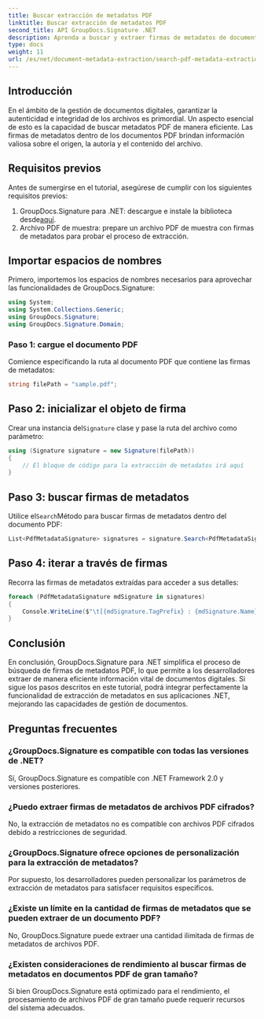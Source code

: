 ```yaml
---
title: Buscar extracción de metadatos PDF
linktitle: Buscar extracción de metadatos PDF
second_title: API GroupDocs.Signature .NET
description: Aprenda a buscar y extraer firmas de metadatos de documentos PDF utilizando GroupDocs.Signature para .NET. Aumente sus capacidades de gestión de documentos.
type: docs
weight: 11
url: /es/net/document-metadata-extraction/search-pdf-metadata-extraction/
---
```

## Introducción
En el ámbito de la gestión de documentos digitales, garantizar la autenticidad e integridad de los archivos es primordial. Un aspecto esencial de esto es la capacidad de buscar metadatos PDF de manera eficiente. Las firmas de metadatos dentro de los documentos PDF brindan información valiosa sobre el origen, la autoría y el contenido del archivo.
## Requisitos previos
Antes de sumergirse en el tutorial, asegúrese de cumplir con los siguientes requisitos previos:
1.  GroupDocs.Signature para .NET: descargue e instale la biblioteca desde[aquí](https://releases.groupdocs.com/signature/net/).
2. Archivo PDF de muestra: prepare un archivo PDF de muestra con firmas de metadatos para probar el proceso de extracción.

## Importar espacios de nombres
Primero, importemos los espacios de nombres necesarios para aprovechar las funcionalidades de GroupDocs.Signature:
```csharp
using System;
using System.Collections.Generic;
using GroupDocs.Signature;
using GroupDocs.Signature.Domain;
```
### Paso 1: cargue el documento PDF
Comience especificando la ruta al documento PDF que contiene las firmas de metadatos:
```csharp
string filePath = "sample.pdf";
```
## Paso 2: inicializar el objeto de firma
 Crear una instancia del`Signature` clase y pase la ruta del archivo como parámetro:
```csharp
using (Signature signature = new Signature(filePath))
{
    // El bloque de código para la extracción de metadatos irá aquí
}
```
## Paso 3: buscar firmas de metadatos
 Utilice el`Search`Método para buscar firmas de metadatos dentro del documento PDF:
```csharp
List<PdfMetadataSignature> signatures = signature.Search<PdfMetadataSignature>(SignatureType.Metadata);
```
## Paso 4: iterar a través de firmas
Recorra las firmas de metadatos extraídas para acceder a sus detalles:
```csharp
foreach (PdfMetadataSignature mdSignature in signatures)
{
    Console.WriteLine($"\t[{mdSignature.TagPrefix} : {mdSignature.Name}] = {mdSignature.Value} ({mdSignature.Type})");
}
```

## Conclusión
En conclusión, GroupDocs.Signature para .NET simplifica el proceso de búsqueda de firmas de metadatos PDF, lo que permite a los desarrolladores extraer de manera eficiente información vital de documentos digitales. Si sigue los pasos descritos en este tutorial, podrá integrar perfectamente la funcionalidad de extracción de metadatos en sus aplicaciones .NET, mejorando las capacidades de gestión de documentos.
## Preguntas frecuentes
### ¿GroupDocs.Signature es compatible con todas las versiones de .NET?
Sí, GroupDocs.Signature es compatible con .NET Framework 2.0 y versiones posteriores.
### ¿Puedo extraer firmas de metadatos de archivos PDF cifrados?
No, la extracción de metadatos no es compatible con archivos PDF cifrados debido a restricciones de seguridad.
### ¿GroupDocs.Signature ofrece opciones de personalización para la extracción de metadatos?
Por supuesto, los desarrolladores pueden personalizar los parámetros de extracción de metadatos para satisfacer requisitos específicos.
### ¿Existe un límite en la cantidad de firmas de metadatos que se pueden extraer de un documento PDF?
No, GroupDocs.Signature puede extraer una cantidad ilimitada de firmas de metadatos de archivos PDF.
### ¿Existen consideraciones de rendimiento al buscar firmas de metadatos en documentos PDF de gran tamaño?
Si bien GroupDocs.Signature está optimizado para el rendimiento, el procesamiento de archivos PDF de gran tamaño puede requerir recursos del sistema adecuados.